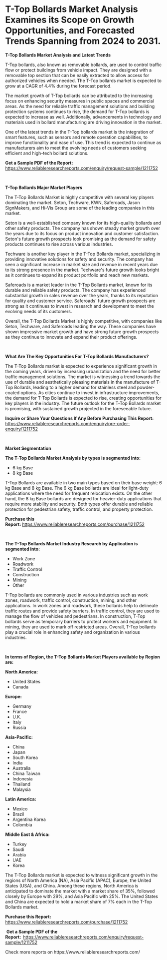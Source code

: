 <p><h1>T-Top Bollards Market Analysis Examines its Scope on Growth Opportunities, and Forecasted Trends Spanning from 2024 to 2031.</h1></p><p><strong>T-Top Bollards Market Analysis and Latest Trends</strong></p>
<p><p>T-Top bollards, also known as removable bollards, are used to control traffic flow or protect buildings from vehicle impact. They are designed with a removable top section that can be easily extracted to allow access for authorized vehicles when needed. The T-Top bollards market is expected to grow at a CAGR of 4.4% during the forecast period.</p><p>The market growth of T-Top bollards can be attributed to the increasing focus on enhancing security measures in public spaces and commercial areas. As the need for reliable traffic management solutions and building protection systems continues to rise, the demand for T-Top bollards is expected to increase as well. Additionally, advancements in technology and materials used in bollard manufacturing are driving innovation in the market.</p><p>One of the latest trends in the T-Top bollards market is the integration of smart features, such as sensors and remote operation capabilities, to improve functionality and ease of use. This trend is expected to continue as manufacturers aim to meet the evolving needs of customers seeking efficient and high-tech bollard solutions.</p></p>
<p><strong>Get a Sample PDF of the Report:&nbsp;</strong> <a href="https://www.reliableresearchreports.com/enquiry/request-sample/1211752">https://www.reliableresearchreports.com/enquiry/request-sample/1211752</a></p>
<p>&nbsp;</p>
<p><strong>T-Top Bollards Major Market Players</strong></p>
<p><p>The T-Top Bollards Market is highly competitive with several key players dominating the market. Seton, Techware, KWN, Saferoads, Jason SignMakers, and Hi-Vis Group are some of the leading companies in this market.</p><p>Seton is a well-established company known for its high-quality bollards and other safety products. The company has shown steady market growth over the years due to its focus on product innovation and customer satisfaction. Seton's future growth prospects look promising as the demand for safety products continues to rise across various industries.</p><p>Techware is another key player in the T-Top Bollards market, specializing in providing innovative solutions for safety and security. The company has seen a significant increase in market size and revenue in recent years due to its strong presence in the market. Techware's future growth looks bright as it continues to expand its product portfolio and reach new markets.</p><p>Saferoads is a market leader in the T-Top Bollards market, known for its durable and reliable safety products. The company has experienced substantial growth in sales revenue over the years, thanks to its reputation for quality and customer service. Saferoads' future growth prospects are strong as it continues to invest in research and development to meet the evolving needs of its customers.</p><p>Overall, the T-Top Bollards Market is highly competitive, with companies like Seton, Techware, and Saferoads leading the way. These companies have shown impressive market growth and have strong future growth prospects as they continue to innovate and expand their product offerings.</p></p>
<p>&nbsp;</p>
<p><strong>What Are The Key Opportunities For T-Top Bollards Manufacturers?</strong></p>
<p><p>The T-Top Bollards market is expected to experience significant growth in the coming years, driven by increasing urbanization and the need for better traffic management solutions. The market is witnessing a trend towards the use of durable and aesthetically pleasing materials in the manufacture of T-Top Bollards, leading to a higher demand for stainless steel and powder-coated options. As cities continue to invest in infrastructure improvements, the demand for T-Top Bollards is expected to rise, creating opportunities for key players in the industry. The future outlook for the T-Top Bollards market is promising, with sustained growth projected in the foreseeable future.</p></p>
<p><strong>Inquire or Share Your Questions If Any Before Purchasing This Report:</strong> <a href="https://www.reliableresearchreports.com/enquiry/pre-order-enquiry/1211752">https://www.reliableresearchreports.com/enquiry/pre-order-enquiry/1211752</a></p>
<p>&nbsp;</p>
<p><strong>Market Segmentation</strong></p>
<p><strong>The T-Top Bollards Market Analysis by types is segmented into:</strong></p>
<p><ul><li>6 kg Base</li><li>8 kg Base</li></ul></p>
<p><p>T-Top Bollards are available in two main types based on their base weight: 6 kg Base and 8 kg Base. The 6 kg Base bollards are ideal for light-duty applications where the need for frequent relocation exists. On the other hand, the 8 kg Base bollards are designed for heavier-duty applications that require more stability and security. Both types offer durable and reliable protection for pedestrian safety, traffic control, and property protection.</p></p>
<p><strong>Purchase this Report:&nbsp;</strong><a href="https://www.reliableresearchreports.com/purchase/1211752">https://www.reliableresearchreports.com/purchase/1211752</a></p>
<p>&nbsp;</p>
<p><strong>The T-Top Bollards Market Industry Research by Application is segmented into:</strong></p>
<p><ul><li>Work Zone</li><li>Roadwork</li><li>Traffic Control</li><li>Construction​</li><li>Mining</li><li>Other</li></ul></p>
<p><p>T-Top bollards are commonly used in various industries such as work zones, roadwork, traffic control, construction, mining, and other applications. In work zones and roadwork, these bollards help to delineate traffic routes and provide safety barriers. In traffic control, they are used to manage the flow of vehicles and pedestrians. In construction, T-Top bollards serve as temporary barriers to protect workers and equipment. In mining, they are used to mark off restricted areas. Overall, T-Top bollards play a crucial role in enhancing safety and organization in various industries.</p></p>
<p>&nbsp;</p>
<p><strong>In terms of Region, the T-Top Bollards Market Players available by Region are:</strong></p>
<p>
    <p> <strong> North America: </strong>
        <ul>
            <li>United States</li>
            <li>Canada</li>
        </ul>
        </p> 
    <p> <strong> Europe: </strong>
        <ul>
            <li>Germany</li>
            <li>France</li>
            <li>U.K.</li>
            <li>Italy</li>
            <li>Russia</li>
        </ul>
        </p> 
    <p> <strong> Asia-Pacific: </strong>
        <ul>
            <li>China</li>
            <li>Japan</li>
            <li>South Korea</li>
            <li>India</li>
            <li>Australia</li>
            <li>China Taiwan</li>
            <li>Indonesia</li>
            <li>Thailand</li>
            <li>Malaysia</li>
        </ul>
        </p> 
    <p> <strong> Latin America: </strong>
        <ul>
            <li>Mexico</li>
            <li>Brazil</li>
            <li>Argentina Korea</li>
            <li>Colombia</li>
        </ul>
        </p> 
    <p> <strong> Middle East & Africa: </strong>
        <ul>
            <li>Turkey</li>
            <li>Saudi</li>
            <li>Arabia</li>
            <li>UAE</li>
            <li>Korea</li>
        </ul>
    </p>
    </p>
<p><p>The T-Top Bollards market is expected to witness significant growth in the regions of North America (NA), Asia Pacific (APAC), Europe, the United States (USA), and China. Among these regions, North America is anticipated to dominate the market with a market share of 35%, followed closely by Europe with 29%, and Asia Pacific with 25%. The United States and China are expected to hold a market share of 7% each in the T-Top Bollards market.</p></p>
<p><strong>Purchase this Report: </strong><a href="https://www.reliableresearchreports.com/purchase/1211752">https://www.reliableresearchreports.com/purchase/1211752</a></p>
<p>&nbsp;<strong>Get a Sample PDF of the Report:&nbsp;&nbsp;</strong><a href="https://www.reliableresearchreports.com/enquiry/request-sample/1211752">https://www.reliableresearchreports.com/enquiry/request-sample/1211752</a></p>
<p><strong></strong></p>
<p>Check more reports on https://www.reliableresearchreports.com/</p>